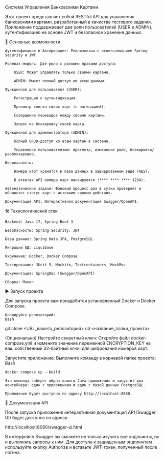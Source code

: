 Система Управления Банковскими Картами

Этот проект представляет собой RESTful API для управления банковскими картами, разработанный в качестве тестового задания. Приложение поддерживает две роли пользователей (USER и ADMIN), аутентификацию на основе JWT и безопасное хранение данных.

🚀 Основные возможности

    Аутентификация и Авторизация: Реализована с использованием Spring Security и JWT.

    Ролевая модель: Две роли с разными правами доступа:

        USER: Может управлять только своими картами.

        ADMIN: Имеет полный доступ ко всем данным.

    Функционал для пользователя (USER):

        Регистрация и аутентификация.

        Просмотр списка своих карт (с пагинацией).

        Совершение переводов между своими картами.

        Запрос на блокировку своей карты.

    Функционал для администратора (ADMIN):

        Полный CRUD-доступ ко всем картам в системе.

        Управление пользователями: просмотр, изменение роли, блокировка/разблокировка.

    Безопасность:

        Номера карт хранятся в базе данных в зашифрованном виде (AES).

        В ответах API номера карт маскируются (**** **** **** 1234).

    Автоматические задачи: Фоновый процесс раз в сутки проверяет и обновляет статус карт с истекшим сроком действия.

    Документация API: Интерактивная документация Swagger/OpenAPI.

🛠️ Технологический стек

    Backend: Java 17, Spring Boot 3

    Безопасность: Spring Security, JWT

    База данных: Spring Data JPA, PostgreSQL

    Миграции БД: Liquibase

    Окружение: Docker, Docker Compose

    Тестирование: JUnit 5, Mockito, Testcontainers, MockMvc

    Документация: SpringDoc (Swagger/OpenAPI)

    Сборка: Maven

▶️ Запуск проекта

Для запуска проекта вам понадобится установленный Docker и Docker Compose.

    Клонируйте репозиторий:
    Bash

git clone <URL_вашего_репозитория>
cd <название_папки_проекта>

(Опционально) Настройте секретный ключ:
Откройте файл docker-compose.yml и измените значение переменной ENCRYPTION_KEY на ваш собственный 32-байтный ключ для шифрования номеров карт.

Запустите приложение:
Выполните команду в корневой папке проекта:
Bash

    docker compose up --build

    Эта команда соберет образ вашего Java-приложения и запустит два контейнера: один с приложением и один с базой данных PostgreSQL.

    Приложение будет доступно по адресу http://localhost:8080.

📄 Документация API

После запуска приложения интерактивная документация API (Swagger UI) будет доступна по адресу:

http://localhost:8080/swagger-ui.html

В интерфейсе Swagger вы сможете не только изучить все эндпоинты, но и выполнять запросы к ним. Для доступа к защищенным эндпоинтам используйте кнопку Authorize и вставьте JWT-токен, полученный после логина.
